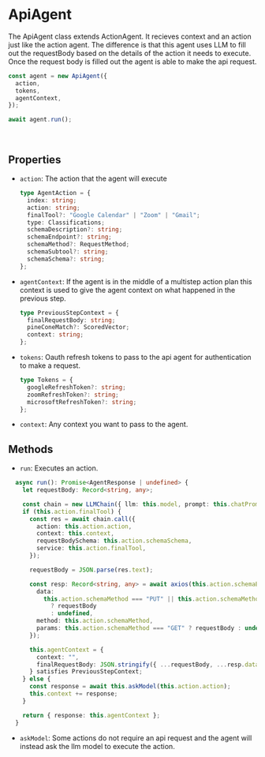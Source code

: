 # ApiAgent

The ApiAgent class extends ActionAgent. It recieves context and an action just like the action agent. The difference is that this agent uses LLM to fill out the requestBody based on the details of the action it needs to execute. Once the request body is filled out the agent is able to make the api request.

```ts
const agent = new ApiAgent({
  action,
  tokens,
  agentContext,
});

await agent.run();
```

</br>

## Properties

- `action`: The action that the agent will execute

  ```ts
  type AgentAction = {
    index: string;
    action: string;
    finalTool?: "Google Calendar" | "Zoom" | "Gmail";
    type: Classifications;
    schemaDescription?: string;
    schemaEndpoint?: string;
    schemaMethod?: RequestMethod;
    schemaSubtool?: string;
    schemaSchema?: string;
  };
  ```

- `agentContext`: If the agent is in the middle of a multistep action plan this context is used to give the agent context on what happened in the previous step.

  ```ts
  type PreviousStepContext = {
    finalRequestBody: string;
    pineConeMatch?: ScoredVector;
    context: string;
  };
  ```

- `tokens`: Oauth refresh tokens to pass to the api agent for authentication to make a request.
  ```ts
  type Tokens = {
    googleRefreshToken?: string;
    zoomRefreshToken?: string;
    microsoftRefreshToken?: string;
  };
  ```
- `context`: Any context you want to pass to the agent.

## Methods

- `run`: Executes an action.

```ts
  async run(): Promise<AgentResponse | undefined> {
    let requestBody: Record<string, any>;

    const chain = new LLMChain({ llm: this.model, prompt: this.chatPrompt });
    if (this.action.finalTool) {
      const res = await chain.call({
        action: this.action.action,
        context: this.context,
        requestBodySchema: this.action.schemaSchema,
        service: this.action.finalTool,
      });

      requestBody = JSON.parse(res.text);

      const resp: Record<string, any> = await axios(this.action.schemaEndpoint, {
        data:
          this.action.schemaMethod === "PUT" || this.action.schemaMethod === "POST"
            ? requestBody
            : undefined,
        method: this.action.schemaMethod,
        params: this.action.schemaMethod === "GET" ? requestBody : undefined,
      });

      this.agentContext = {
        context: "",
        finalRequestBody: JSON.stringify({ ...requestBody, ...resp.data }),
      } satisfies PreviousStepContext;
    } else {
      const response = await this.askModel(this.action.action);
      this.context += response;
    }

    return { response: this.agentContext };
  }
```

- `askModel`: Some actions do not require an api request and the agent will instead ask the llm model to execute the action.
